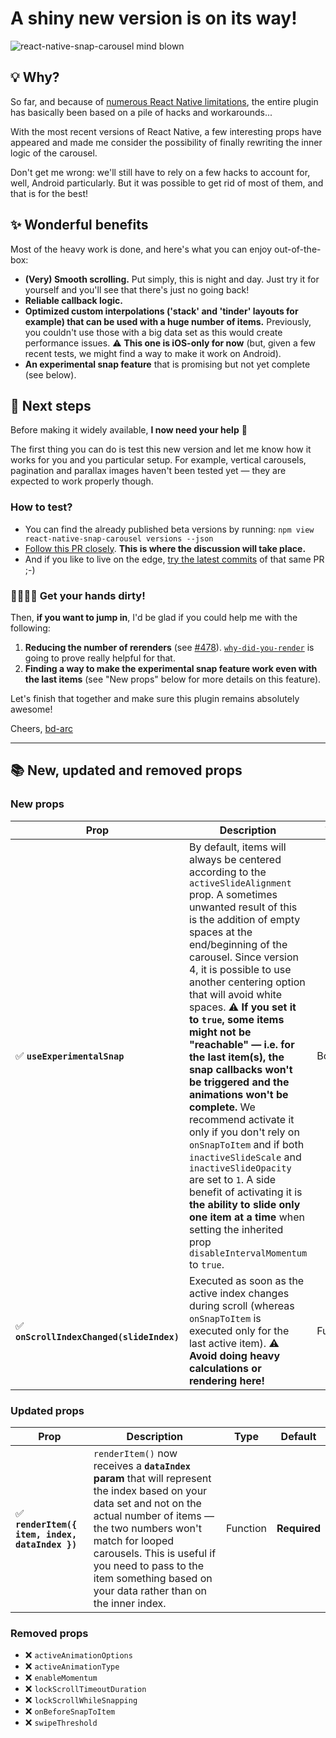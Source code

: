 # A shiny new version is on its way!

![react-native-snap-carousel mind blown](https://i.imgur.com/gdaKtSm.gif)

## 💡 Why?

So far, and because of [numerous React Native limitations](https://github.com/meliorence/react-native-snap-carousel/issues/203), the entire plugin has basically been based on a pile of hacks and workarounds...

With the most recent versions of React Native, a few interesting props have appeared and made me consider the possibility of finally rewriting the inner logic of the carousel.

Don't get me wrong: we'll still have to rely on a few hacks to account for, well, Android particularly. But it was possible to get rid of most of them, and that is for the best!

## ✨ Wonderful benefits

Most of the heavy work is done, and here's what you can enjoy out-of-the-box:

- **(Very) Smooth scrolling.** Put simply, this is night and day. Just try it for yourself and you'll see that there's just no going back!
- **Reliable callback logic.**
- **Optimized custom interpolations ('stack' and 'tinder' layouts for example) that can be used with a huge number of items.** Previously, you couldn't use those with a big data set as this would create performance issues. :warning: **This one is iOS-only for now** (but, given a few recent tests, we might find a way to make it work on Android).
- **An experimental snap feature** that is promising but not yet complete (see below).

## 📍 Next steps

Before making it widely available, **I now need your help** 🙌

The first thing you can do is test this new version and let me know how it works for you and you particular setup. For example, vertical carousels, pagination and parallax images haven't been tested yet — they are expected to work properly though.

### How to test?

- You can find the already published beta versions by running: `npm view react-native-snap-carousel versions --json`
- [Follow this PR closely](https://github.com/meliorence/react-native-snap-carousel/pull/678). **This is where the discussion will take place.**
- And if you like to live on the edge, [try the latest commits](https://stackoverflow.com/a/27630247/) of that same PR ;-)

### 🦸‍♀️🦸‍♂️ Get your hands dirty!

Then, **if you want to jump in**, I'd be glad if you could help me with the following:

1. **Reducing the number of rerenders** (see [#478](https://github.com/meliorence/react-native-snap-carousel/issues/478)). [`why-did-you-render`](https://github.com/welldone-software/why-did-you-render) is going to prove really helpful for that.
2. **Finding a way to make the experimental snap feature work even with the last items** (see "New props" below for more details on this feature).

Let's finish that together and make sure this plugin remains absolutely awesome!

Cheers,
[bd-arc](https://github.com/bd-arc)

---

## 📚 New, updated and removed props

### New props

Prop | Description | Type | Default
------ | ------ | ------ | ------
✅ **`useExperimentalSnap`** | By default, items will always be centered according to the `activeSlideAlignment` prop. A sometimes unwanted result of this is the addition of empty spaces at the end/beginning of the carousel. Since version 4, it is possible to use another centering option that will avoid white spaces. :warning: **If you set it to `true`, some items might not be "reachable" — i.e. for the last item(s), the snap callbacks won't be triggered and the animations won't be complete.** We recommend activate it only if you don't rely on `onSnapToItem` and if both `inactiveSlideScale` and `inactiveSlideOpacity` are set to `1`. A side benefit of activating it is **the ability to slide only one item at a time** when setting the inherited prop `disableIntervalMomentum` to `true`. | Boolean | `false`
✅ **`onScrollIndexChanged(slideIndex)`** | Executed as soon as the active index changes during scroll (whereas `onSnapToItem` is executed only for the last active item). :warning: **Avoid doing heavy calculations or rendering here!** | Function | `undefined`

### Updated props

Prop | Description | Type | Default
------ | ------ | ------ | ------
✅ **`renderItem({ item, index, dataIndex })`** | `renderItem()` now receives a **`dataIndex` param** that will represent the index based on your data set and not on the actual number of items — the two numbers won't match for looped carousels. This is useful if you need to pass to the item something based on your data rather than on the inner index. | Function | **Required**

### Removed props

- ❌ `activeAnimationOptions`
- ❌ `activeAnimationType`
- ❌ `enableMomentum`
- ❌ `lockScrollTimeoutDuration`
- ❌ `lockScrollWhileSnapping`
- ❌ `onBeforeSnapToItem`
- ❌ `swipeThreshold`